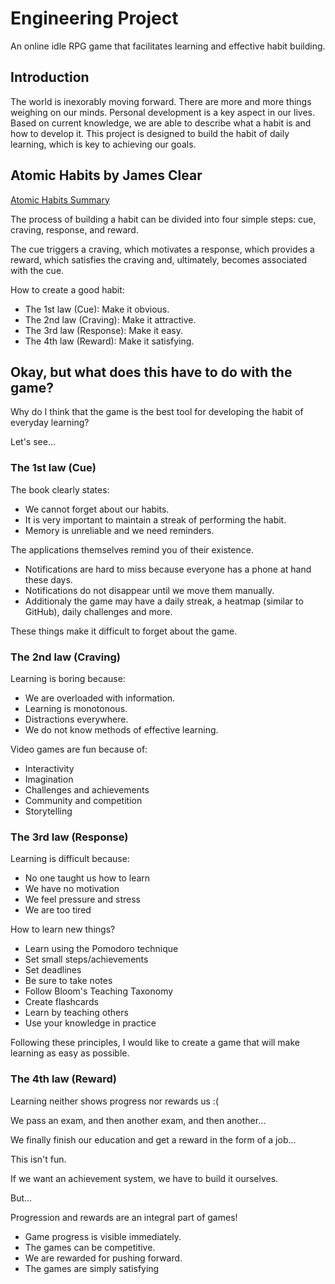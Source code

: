 # Engineering Project

An online idle RPG game that facilitates learning and effective habit building.

## Introduction

The world is inexorably moving forward. There are more and more things weighing on our minds. Personal development is a key aspect in our lives. Based on current knowledge, we are able to describe what a habit is and how to develop it. This project is designed to build the habit of daily learning, which is key to achieving our goals.

## Atomic Habits by James Clear

[Atomic Habits Summary](https://jamesclear.com/atomic-habits-summary)

The process of building a habit can be divided into four simple steps: cue, craving, response, and reward.

The cue triggers a craving, which motivates a response, which provides a reward, which satisfies the craving and, ultimately, becomes associated with the cue. 

How to create a good habit: 
- The 1st law (Cue): Make it obvious. 
- The 2nd law (Craving): Make it attractive. 
- The 3rd law (Response): Make it easy. 
- The 4th law (Reward): Make it satisfying.

## Okay, but what does this have to do with the game?
Why do I think that the game is the best tool for developing the habit of everyday learning?

Let's see...

### The 1st law (Cue)
The book clearly states:
- We cannot forget about our habits.
- It is very important to maintain a streak of performing the habit.
- Memory is unreliable and we need reminders.

The applications themselves remind you of their existence.
- Notifications are hard to miss because everyone has a phone at hand these days.
- Notifications do not disappear until we move them manually.
- Additionaly the game may have a daily streak, a heatmap (similar to GitHub), daily challenges and more.

These things make it difficult to forget about the game.

### The 2nd law (Craving)
Learning is boring because:
- We are overloaded with information.
- Learning is monotonous.
- Distractions everywhere.
- We do not know methods of effective learning.

Video games are fun because of:
- Interactivity
- Imagination
- Challenges and achievements
- Community and competition
- Storytelling

### The 3rd law (Response)
Learning is difficult because:
- No one taught us how to learn
- We have no motivation
- We feel pressure and stress
- We are too tired

How to learn new things?
- Learn using the Pomodoro technique
- Set small steps/achievements
- Set deadlines
- Be sure to take notes
- Follow Bloom's Teaching Taxonomy
- Create flashcards
- Learn by teaching others
- Use your knowledge in practice

Following these principles, I would like to create a game that will make learning as easy as possible.

### The 4th law (Reward)

Learning neither shows progress nor rewards us :(

We pass an exam, and then another exam, and then another...

We finally finish our education and get a reward in the form of a job...

This isn't fun.

If we want an achievement system, we have to build it ourselves.

But...

Progression and rewards are an integral part of games!

- Game progress is visible immediately.
- The games can be competitive.
- We are rewarded for pushing forward.
- The games are simply satisfying
